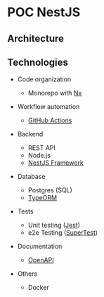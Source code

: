 # POC NestJS

## Architecture

## Technologies

- Code organization

  - Monorepo with [Nx](https://nx.dev/)

- Workflow automation

  - [GitHub Actions](https://github.com/features/actions)

- Backend

  - REST API
  - Node.js
  - [NestJS Framework](https://docs.nestjs.com/)

- Database

  - Postgres (SQL)
  - [TypeORM](https://typeorm.io/)

- Tests

  - Unit testing ([Jest](https://jestjs.io/))
  - e2e Testing ([SuperTest](https://github.com/ladjs/supertest))

- Documentation

  - [OpenAPI](https://www.openapis.org/)

- Others

  - Docker
